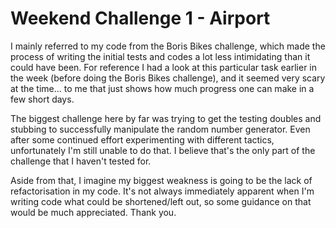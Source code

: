 # **Weekend Challenge 1 - Airport**

I mainly referred to my code from the Boris Bikes challenge, which made the process of writing the initial tests and codes a lot less intimidating than it could have been. For reference I had a look at this particular task earlier in the week (before doing the Boris Bikes challenge), and it seemed very scary at the time... to me that just shows how much progress one can make in a few short days.

The biggest challenge here by far was trying to get the testing doubles and stubbing to successfully manipulate the random number generator. Even after some continued effort experimenting with different tactics, unfortunately I'm still unable to do that. I believe that's the only part of the challenge that I haven't tested for.

Aside from that, I imagine my biggest weakness is going to be the lack of refactorisation in my code. It's not always immediately apparent when I'm writing code what could be shortened/left out, so some guidance on that would be much appreciated. Thank you.
